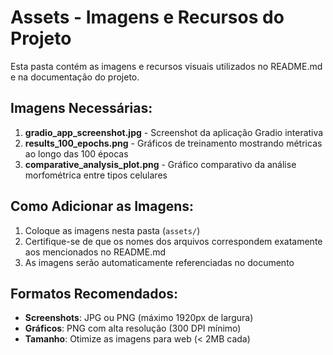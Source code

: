 # Assets - Imagens e Recursos do Projeto

Esta pasta contém as imagens e recursos visuais utilizados no README.md e na documentação do projeto.

## Imagens Necessárias:

1. **gradio_app_screenshot.jpg** - Screenshot da aplicação Gradio interativa
2. **results_100_epochs.png** - Gráficos de treinamento mostrando métricas ao longo das 100 épocas
3. **comparative_analysis_plot.png** - Gráfico comparativo da análise morfométrica entre tipos celulares

## Como Adicionar as Imagens:

1. Coloque as imagens nesta pasta (`assets/`)
2. Certifique-se de que os nomes dos arquivos correspondem exatamente aos mencionados no README.md
3. As imagens serão automaticamente referenciadas no documento

## Formatos Recomendados:

- **Screenshots**: JPG ou PNG (máximo 1920px de largura)
- **Gráficos**: PNG com alta resolução (300 DPI mínimo)
- **Tamanho**: Otimize as imagens para web (< 2MB cada)
